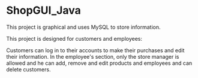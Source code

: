 # ShopGUI_Java
This project is graphical and uses MySQL to store information.

This project is designed for customers and employees:

Customers can log in to their accounts to make their purchases and edit their information.
In the employee's section, only the store manager is allowed and he can add, remove and edit products and employees and can delete customers.
